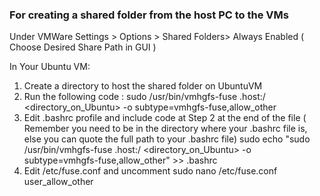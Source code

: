 ### For creating a shared folder from the host PC to the VMs

Under VMWare Settings > Options > Shared Folders> Always Enabled ( Choose Desired Share Path in GUI ) 

In Your Ubuntu VM:
1. Create a directory to host the shared folder on UbuntuVM
2. Run the following code :
   sudo /usr/bin/vmhgfs-fuse .host:/ <directory_on_Ubuntu> -o subtype=vmhgfs-fuse,allow_other
3. Edit .bashrc profile and include code at Step 2 at the end of the file ( Remember you need to be in the directory where your .bashrc file is, else you can quote the full path to your .bashrc file)
   sudo echo "sudo /usr/bin/vmhgfs-fuse .host:/ <directory_on_Ubuntu> -o subtype=vmhgfs-fuse,allow_other" >> .bashrc
4. Edit /etc/fuse.conf and uncomment
sudo nano /etc/fuse.conf 
user_allow_other
